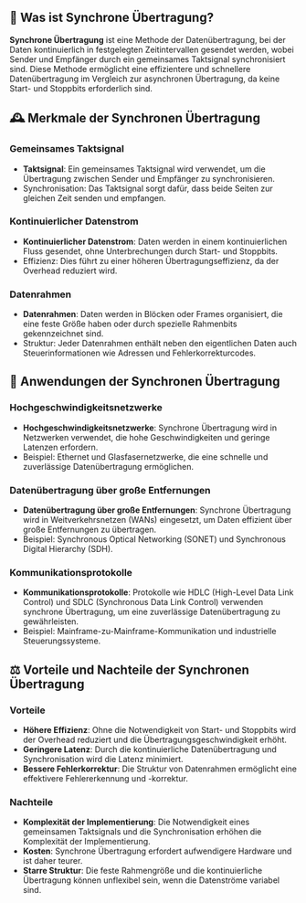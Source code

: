 ## 📌 Was ist Synchrone Übertragung?

**Synchrone Übertragung** ist eine Methode der Datenübertragung, bei der Daten kontinuierlich in festgelegten Zeitintervallen gesendet werden, wobei Sender und Empfänger durch ein gemeinsames Taktsignal synchronisiert sind. Diese Methode ermöglicht eine effizientere und schnellere Datenübertragung im Vergleich zur asynchronen Übertragung, da keine Start- und Stoppbits erforderlich sind.

## 🕰️ Merkmale der Synchronen Übertragung

### Gemeinsames Taktsignal

- **Taktsignal**: Ein gemeinsames Taktsignal wird verwendet, um die Übertragung zwischen Sender und Empfänger zu synchronisieren.
- Synchronisation: Das Taktsignal sorgt dafür, dass beide Seiten zur gleichen Zeit senden und empfangen.

### Kontinuierlicher Datenstrom

- **Kontinuierlicher Datenstrom**: Daten werden in einem kontinuierlichen Fluss gesendet, ohne Unterbrechungen durch Start- und Stoppbits.
- Effizienz: Dies führt zu einer höheren Übertragungseffizienz, da der Overhead reduziert wird.

### Datenrahmen

- **Datenrahmen**: Daten werden in Blöcken oder Frames organisiert, die eine feste Größe haben oder durch spezielle Rahmenbits gekennzeichnet sind.
- Struktur: Jeder Datenrahmen enthält neben den eigentlichen Daten auch Steuerinformationen wie Adressen und Fehlerkorrekturcodes.

## 🚀 Anwendungen der Synchronen Übertragung

### Hochgeschwindigkeitsnetzwerke

- **Hochgeschwindigkeitsnetzwerke**: Synchrone Übertragung wird in Netzwerken verwendet, die hohe Geschwindigkeiten und geringe Latenzen erfordern.
- Beispiel: Ethernet und Glasfasernetzwerke, die eine schnelle und zuverlässige Datenübertragung ermöglichen.

### Datenübertragung über große Entfernungen

- **Datenübertragung über große Entfernungen**: Synchrone Übertragung wird in Weitverkehrsnetzen (WANs) eingesetzt, um Daten effizient über große Entfernungen zu übertragen.
- Beispiel: Synchronous Optical Networking (SONET) und Synchronous Digital Hierarchy (SDH).

### Kommunikationsprotokolle

- **Kommunikationsprotokolle**: Protokolle wie HDLC (High-Level Data Link Control) und SDLC (Synchronous Data Link Control) verwenden synchrone Übertragung, um eine zuverlässige Datenübertragung zu gewährleisten.
- Beispiel: Mainframe-zu-Mainframe-Kommunikation und industrielle Steuerungssysteme.

## ⚖️ Vorteile und Nachteile der Synchronen Übertragung

### Vorteile

- **Höhere Effizienz**: Ohne die Notwendigkeit von Start- und Stoppbits wird der Overhead reduziert und die Übertragungsgeschwindigkeit erhöht.
- **Geringere Latenz**: Durch die kontinuierliche Datenübertragung und Synchronisation wird die Latenz minimiert.
- **Bessere Fehlerkorrektur**: Die Struktur von Datenrahmen ermöglicht eine effektivere Fehlererkennung und -korrektur.

### Nachteile

- **Komplexität der Implementierung**: Die Notwendigkeit eines gemeinsamen Taktsignals und die Synchronisation erhöhen die Komplexität der Implementierung.
- **Kosten**: Synchrone Übertragung erfordert aufwendigere Hardware und ist daher teurer.
- **Starre Struktur**: Die feste Rahmengröße und die kontinuierliche Übertragung können unflexibel sein, wenn die Datenströme variabel sind.

